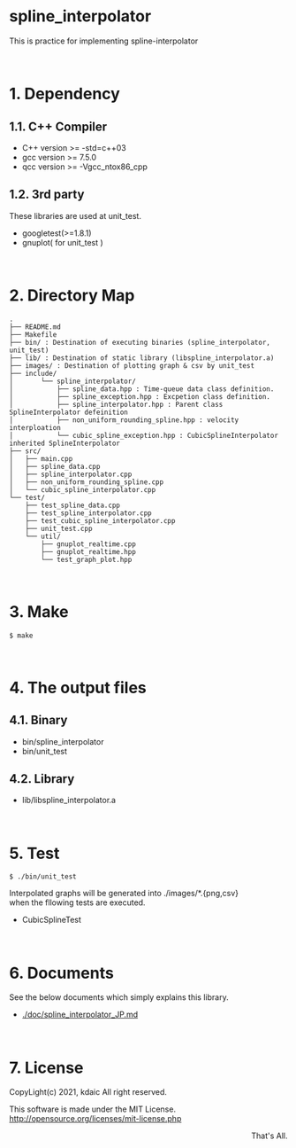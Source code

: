 spline_interpolator
===

This is practice for implementing spline-interpolator

&nbsp;

# 1. Dependency

## 1.1. C++ Compiler

- C++ version \>= -std=c++03  
- gcc version \>= 7.5.0  
- qcc version \>= -Vgcc\_ntox86\_cpp

## 1.2. 3rd party

These libraries are used at unit_test.

- googletest(>=1.8.1) 
- gnuplot( for unit_test )

&nbsp;

# 2. Directory Map

```
.
├── README.md
├── Makefile
├── bin/ : Destination of executing binaries (spline_interpolator, unit_test)
├── lib/ : Destination of static library (libspline_interpolator.a)
├── images/ : Destination of plotting graph & csv by unit_test
├── include/
│       └── spline_interpolator/
│           ├── spline_data.hpp : Time-queue data class definition.
│           ├── spline_exception.hpp : Excpetion class definition.
│           ├── spline_interpolator.hpp : Parent class SplineInterpolator defeinition
│           ├── non_uniform_rounding_spline.hpp : velocity interploation
│           └── cubic_spline_exception.hpp : CubicSplineInterpolator inherited SplineInterpolator
├── src/
│   ├── main.cpp
│   ├── spline_data.cpp
│   ├── spline_interpolator.cpp
│   ├── non_uniform_rounding_spline.cpp
│   └── cubic_spline_interpolator.cpp
└── test/
    ├── test_spline_data.cpp
    ├── test_spline_interpolator.cpp
    ├── test_cubic_spline_interpolator.cpp
    ├── unit_test.cpp
    └── util/
        ├── gnuplot_realtime.cpp
        ├── gnuplot_realtime.hpp
        └── test_graph_plot.hpp

```

&nbsp;

# 3. Make

```
$ make
```

&nbsp;

# 4. The output files

## 4.1. Binary

- bin/spline\_interpolator
- bin/unit\_test

## 4.2. Library

- lib/libspline\_interpolator.a

&nbsp;

# 5. Test

```
$ ./bin/unit_test
```

Interpolated graphs will be generated into ./images/*.{png,csv}  
when the fllowing tests are executed.

- CubicSplineTest


&nbsp;

# 6. Documents

See the below documents which simply explains this library.

- [./doc/spline_interpolator_JP.md](./doc/spline_interpolator_JP.md)


&nbsp;


# 7. License

CopyLight(c) 2021, kdaic 
All right reserved.  

This software is made under the MIT License.  
http://opensource.org/licenses/mit-license.php  

<div align="right"> That's All. </div>
